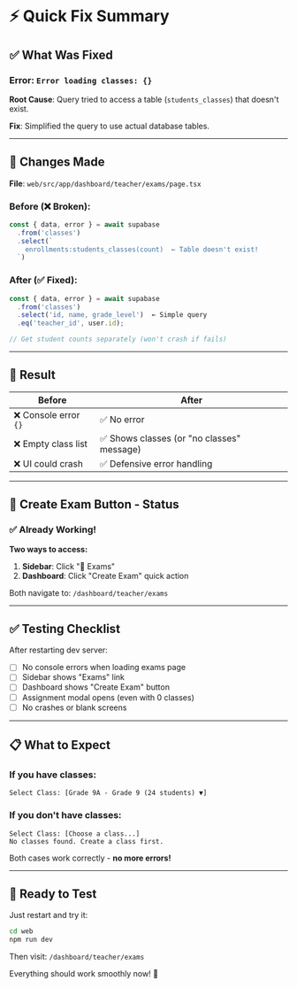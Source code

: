 # ⚡ Quick Fix Summary

## ✅ What Was Fixed

### **Error:** `Error loading classes: {}`

**Root Cause**: Query tried to access a table (`students_classes`) that doesn't exist.

**Fix**: Simplified the query to use actual database tables.

---

## 🔧 Changes Made

**File**: `web/src/app/dashboard/teacher/exams/page.tsx`

### Before (❌ Broken):
```typescript
const { data, error } = await supabase
  .from('classes')
  .select(`
    enrollments:students_classes(count)  ← Table doesn't exist!
  `)
```

### After (✅ Fixed):
```typescript
const { data, error } = await supabase
  .from('classes')
  .select('id, name, grade_level')  ← Simple query
  .eq('teacher_id', user.id);

// Get student counts separately (won't crash if fails)
```

---

## 🎯 Result

| Before | After |
|--------|-------|
| ❌ Console error `{}` | ✅ No error |
| ❌ Empty class list | ✅ Shows classes (or "no classes" message) |
| ❌ UI could crash | ✅ Defensive error handling |

---

## 🔘 Create Exam Button - Status

### ✅ **Already Working!**

**Two ways to access:**

1. **Sidebar**: Click "📝 Exams" 
2. **Dashboard**: Click "Create Exam" quick action

Both navigate to: `/dashboard/teacher/exams`

---

## ✅ Testing Checklist

After restarting dev server:

- [ ] No console errors when loading exams page
- [ ] Sidebar shows "Exams" link
- [ ] Dashboard shows "Create Exam" button
- [ ] Assignment modal opens (even with 0 classes)
- [ ] No crashes or blank screens

---

## 📋 What to Expect

### **If you have classes:**
```
Select Class: [Grade 9A - Grade 9 (24 students) ▼]
```

### **If you don't have classes:**
```
Select Class: [Choose a class...]
No classes found. Create a class first.
```

Both cases work correctly - **no more errors!**

---

## 🚀 Ready to Test

Just restart and try it:

```bash
cd web
npm run dev
```

Then visit: `/dashboard/teacher/exams`

Everything should work smoothly now! 🎉
